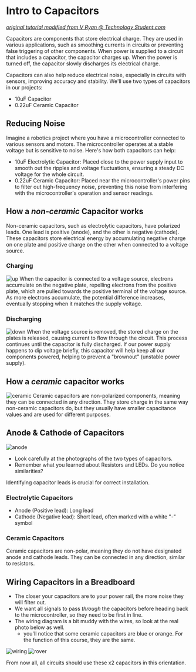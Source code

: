 # Intro to Capacitors
[*original tutorial modified from V Ryan @ Technology Student.com*](https://technologystudent.com/elec1/capac1.htm)

Capacitors are components that store electrical charge. They are used in various applications, such as smoothing currents in circuits or preventing false triggering of other components. When power is supplied to a circuit that includes a capacitor, the capacitor charges up. When the power is turned off, the capacitor slowly discharges its electrical charge.

Capacitors can also help reduce electrical noise, especially in circuits with sensors, improving accuracy and stability. We'll use two types of capacitors in our projects:
* 10uF Capacitor
* 0.22uF Ceramic Capacitor

## Reducing Noise
Imagine a robotics project where you have a microcontroller connected to various sensors and motors. The microcontroller operates at a stable voltage but is sensitive to noise. Here's how both capacitors can help:

* 10uF Electrolytic Capacitor: Placed close to the power supply input to smooth out the ripples and voltage fluctuations, ensuring a steady DC voltage for the whole circuit.
* 0.22uF Ceramic Capacitor: Placed near the microcontroller's power pins to filter out high-frequency noise, preventing this noise from interfering with the microcontroller's operation and sensor readings.


## How a *non-ceramic* Capacitor works
Non-ceramic capacitors, such as electrolytic capacitors, have polarized leads. One lead is positive (anode), and the other is negative (cathode). These capacitors store electrical energy by accumulating negative charge on one plate and positive charge on the other when connected to a voltage source.

### Charging
![up](capac1a.gif)
When the capacitor is connected to a voltage source, electrons accumulate on the negative plate, repelling electrons from the positive plate, which are pulled towards the positive terminal of the voltage source. As more electrons accumulate, the potential difference increases, eventually stopping when it matches the supply voltage.

### Discharging
![down](capac2a.gif)
When the voltage source is removed, the stored charge on the plates is released, causing current to flow through the circuit. This process continues until the capacitor is fully discharged. If our power supply happens to dip voltage briefly, this capacitor will help keep all our components powered, helping to prevent a "brownout" (unstable power supply). 

## How a *ceramic* capacitor works
![ceramic](scurrent1a.gif)
Ceramic capacitors are non-polarized components, meaning they can be connected in any direction. They store charge in the same way non-ceramic capacitors do, but they usually have smaller capacitance values and are used for different purposes.

## Anode & Cathode of Capacitors
![anode](capaci1.png)

* Look carefully at the photographs of the two types of capacitors.
* Remember what you learned about Resistors and LEDs. Do you notice similarities?

Identifying capacitor leads is crucial for correct installation.
### Electrolytic Capacitors
* Anode (Positive lead): Long lead
* Cathode (Negative lead): Short lead, often marked with a white "-" symbol

### Ceramic Capacitors
Ceramic capacitors are non-polar, meaning they do not have designated anode and cathode leads. They can be connected in any direction, similar to resistors.

## Wiring Capacitors in a Breadboard

* The closer your capacitors are to your power rail, the more noise they will filter out. 
* We want all signals to pass *through* the capacitors before heading back to the microcontroller, so they need to be first in line. 
* The wiring diagram is a bit muddy with the wires, so look at the real photo below as well. 
    * you'll notice that some ceramic capacitors are blue or orange. For the function of this course, they are the same. 

![wiring](capacitory_init.png)
![rover](rover.jpeg)


From now all, all circuits should use these x2 capacitors in this orientation. 